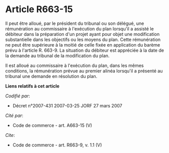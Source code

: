 # Article R663-15

Il peut être alloué, par le président du tribunal ou son délégué, une rémunération au commissaire à l'exécution du plan
lorsqu'il a assisté le débiteur dans la préparation d'un projet ayant pour objet une modification substantielle dans les
objectifs ou les moyens du plan. Cette rémunération ne peut être supérieure à la moitié de celle fixée en application du
barème prévu à l'article R. 663-9. La situation du débiteur est appréciée à la date de la demande au tribunal de la
modification du plan. 

Il est alloué au commissaire à l'exécution du plan, dans les mêmes conditions, la rémunération prévue au premier alinéa
lorsqu'il a présenté au tribunal une demande en résolution du plan.

**Liens relatifs à cet article**

_Codifié par_:

  - Décret n°2007-431 2007-03-25 JORF 27 mars 2007

_Cité par_:

  - Code de commerce - art. A663-15 (V)

_Cite_:

  - Code de commerce - art. R663-9, v. 1.1 (V)
